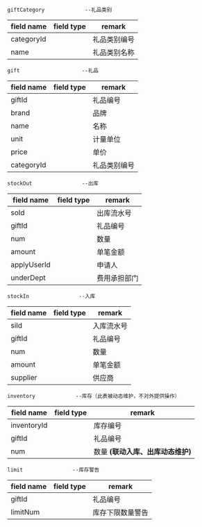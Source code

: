 
```
giftCategory             --礼品类别
````
field name         | field type         | remark 
--------------     | --------------     | ------- 
categoryId         |                    | 礼品类别编号
name               |                    | 礼品类别名称


```
gift                    --礼品
```
field name         | field type         | remark 
--------------     | --------------     | ------- 
giftId             |                    | 礼品编号
brand              |                    | 品牌
name               |                    | 名称
unit               |                    | 计量单位
price              |                    | 单价
categoryId         |                    | 礼品类别编号

```
stockOut                --出库
```
field name         | field type         | remark 
--------------     | --------------     | ------- 
soId               |                    | 出库流水号
giftId             |                    | 礼品编号
num                |                    | 数量
amount             |                    | 单笔金额
applyUserId        |                    | 申请人
underDept          |                    | 费用承担部门


```
stockIn                --入库
```
field name         | field type         | remark 
--------------     | --------------     | ------- 
siId               |                    | 入库流水号
giftId             |                    | 礼品编号
num                |                    | 数量
amount             |                    | 单笔金额
supplier           |                    | 供应商

```
inventory             --库存（此表被动态维护，不对外提供操作）
```
field name         | field type         | remark 
--------------     | --------------     | ------- 
inventoryId        |                    | 库存编号
giftId             |                    | 礼品编号
num                |                    | 数量 **(联动入库、出库动态维护)**


```
limit                --库存警告
```
field name         | field type         | remark 
--------------     | --------------     | ------- 
giftId             |                    | 礼品编号
limitNum           |                    | 库存下限数量警告